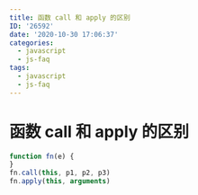 ```yaml
---
title: 函数 call 和 apply 的区别
ID: '26592'
date: '2020-10-30 17:06:37'
categories:
  - javascript
  - js-faq
tags:
  - javascript
  - js-faq
---
```


# 函数 call 和 apply 的区别

``` js 
function fn(e) {
}
fn.call(this, p1, p2, p3)
fn.apply(this, arguments)
```
 
 
 
 
 
 
 
 
 
 
 
 
 
 
 
 
 
 
 
 
